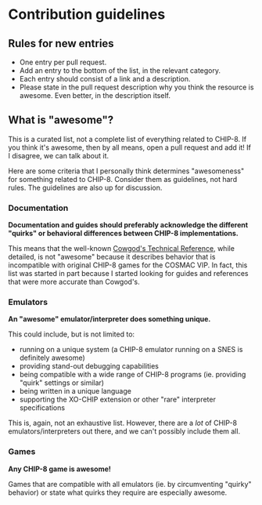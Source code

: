 # Contribution guidelines

## Rules for new entries

* One entry per pull request.
* Add an entry to the bottom of the list, in the relevant category.
* Each entry should consist of a link and a description.
* Please state in the pull request description why you think the resource is awesome. Even better, in the description itself.

## What is "awesome"?

This is a curated list, not a complete list of everything related to CHIP-8. If you think it's awesome, then by all means, open a pull request and add it! If I disagree, we can talk about it.

Here are some criteria that I personally think determines "awesomeness" for something related to CHIP-8. Consider them as guidelines, not hard rules. The guidelines are also up for discussion.

### Documentation

**Documentation and guides should preferably acknowledge the different "quirks" or behavioral differences between CHIP-8 implementations.**

This means that the well-known [Cowgod's Technical Reference](http://devernay.free.fr/hacks/chip8/C8TECH10.HTM), while detailed, is not "awesome" because it describes behavior that is incompatible with original CHIP-8 games for the COSMAC VIP. In fact, this list was started in part because I started looking for guides and references that were more accurate than Cowgod's.

### Emulators

**An "awesome" emulator/interpreter does something unique.**

This could include, but is not limited to:

* running on a unique system (a CHIP-8 emulator running on a SNES is definitely awesome)
* providing stand-out debugging capabilities
* being compatible with a wide range of CHIP-8 programs (ie. providing "quirk" settings or similar)
* being written in a unique language
* supporting the XO-CHIP extension or other "rare" interpreter specifications

This is, again, not an exhaustive list. However, there are a _lot_ of CHIP-8 emulators/interpreters out there, and we can't possibly include them all.

### Games

**Any CHIP-8 game is awesome!**

Games that are compatible with all emulators (ie. by circumventing "quirky" behavior) or state what quirks they require are especially awesome.
